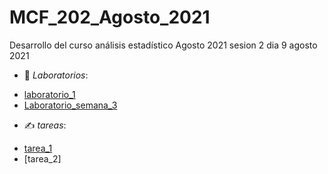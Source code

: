 # MCF_202_Agosto_2021
Desarrollo del curso análisis estadístico Agosto 2021
sesion 2 dia 9 agosto 2021
- 📃 *Laboratorios*:
 + [laboratorio_1](Laboratorio_1.pdf)
 + [Laboratorio_semana_3](Laboratorio_Sem_3.pdf)
- ✍️ _tareas_:
 + [tarea_1](Tarea_1_MelvinDeLaRosa.pdf)
 + [tarea_2]
